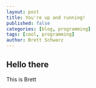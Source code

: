 ```yaml
---
layout: post
title: You're up and running!
published: false
categories: [blog, programming]
tags: [cool, programming]
author: Brett Schwarz
---
```

## Hello there
This is Brett


